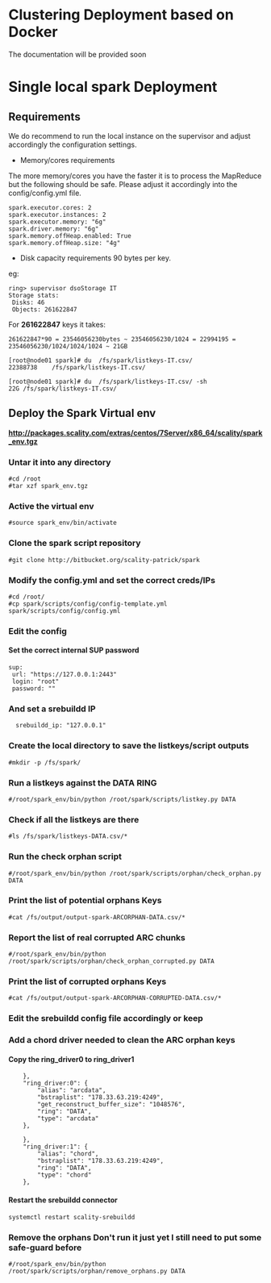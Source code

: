 
# Clustering Deployment based on Docker

The documentation will be provided soon

# Single local spark Deployment

## Requirements
We do recommend to run the local instance on the supervisor and adjust accordingly the configuration settings.

* Memory/cores requirements

The more memory/cores you have the faster it is to process the MapReduce but the following should be safe.
Please adjust it accordingly into the config/config.yml file.

```
spark.executor.cores: 2
spark.executor.instances: 2
spark.executor.memory: "6g"
spark.driver.memory: "6g"
spark.memory.offHeap.enabled: True
spark.memory.offHeap.size: "4g"
```

* Disk capacity requirements
90 bytes per key.

eg:
```
ring> supervisor dsoStorage IT
Storage stats:
 Disks: 46
 Objects: 261622847
```

For **261622847** keys it takes:
```
261622847*90 = 23546056230bytes ~ 23546056230/1024 = 22994195 = 23546056230/1024/1024/1024 ~ 21GB
```

```
[root@node01 spark]# du  /fs/spark/listkeys-IT.csv/
22388738	/fs/spark/listkeys-IT.csv/
```
```
[root@node01 spark]# du  /fs/spark/listkeys-IT.csv/ -sh
22G	/fs/spark/listkeys-IT.csv/
```


## Deploy the Spark Virtual env
**http://packages.scality.com/extras/centos/7Server/x86_64/scality/spark_env.tgz**

### Untar it into any directory
```
#cd /root 
#tar xzf spark_env.tgz
```

### Active the virtual env
```
#source spark_env/bin/activate 
```

### Clone the spark script repository
```
#git clone http://bitbucket.org/scality-patrick/spark
```

### Modify the config.yml and set the correct creds/IPs
```
#cd /root/
#cp spark/scripts/config/config-template.yml spark/scripts/config/config.yml
```

### Edit the config

#### Set the correct internal SUP password 
```
sup:
 url: "https://127.0.0.1:2443"
 login: "root"
 password: ""
```

### And set a srebuildd IP
```
  srebuildd_ip: "127.0.0.1"
```

### Create the local directory to save the listkeys/script outputs
```
#mkdir -p /fs/spark/
```

### Run a listkeys against the DATA RING
```
#/root/spark_env/bin/python /root/spark/scripts/listkey.py DATA
```

### Check if all the listkeys are there
```
#ls /fs/spark/listkeys-DATA.csv/*
```

### Run the check orphan script
```
#/root/spark_env/bin/python /root/spark/scripts/orphan/check_orphan.py DATA
```

### Print the list of potential orphans Keys
```
#cat /fs/output/output-spark-ARCORPHAN-DATA.csv/*
```

### Report the list of real corrupted ARC chunks
```
#/root/spark_env/bin/python /root/spark/scripts/orphan/check_orphan_corrupted.py DATA
```

### Print the list of corrupted orphans Keys
```
#cat /fs/output/output-spark-ARCORPHAN-CORRUPTED-DATA.csv/*
```

### Edit the srebuildd config file accordingly or keep 
### Add a chord driver needed to clean the ARC orphan keys
#### Copy the ring_driver0 to ring_driver1

```
    },
    "ring_driver:0": {
        "alias": "arcdata",
        "bstraplist": "178.33.63.219:4249",
        "get_reconstruct_buffer_size": "1048576",
        "ring": "DATA",
        "type": "arcdata"
    },
```
```
    },
    "ring_driver:1": {
        "alias": "chord",
        "bstraplist": "178.33.63.219:4249",
        "ring": "DATA",
        "type": "chord"
    },
```

#### Restart the srebuildd connector
```
systemctl restart scality-srebuildd
```

### Remove the orphans **Don't run it just yet I still need to put some safe-guard before**
```
#/root/spark_env/bin/python /root/spark/scripts/orphan/remove_orphans.py DATA
```